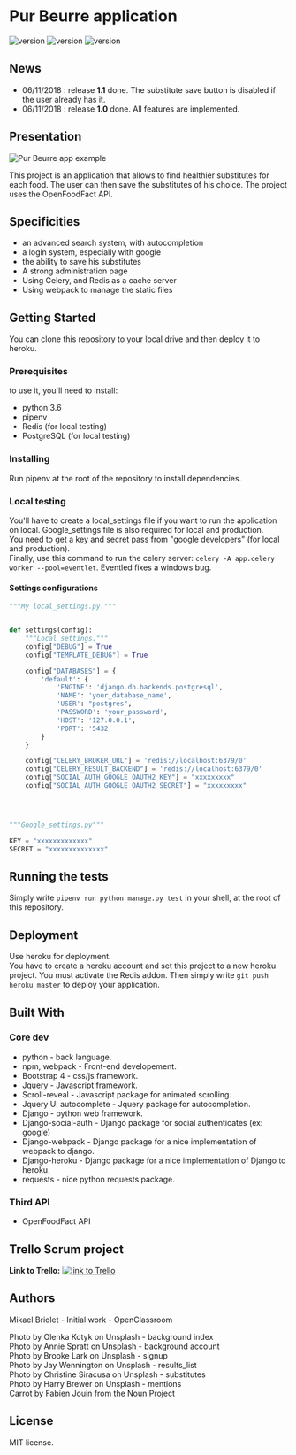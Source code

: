 
# Pur Beurre application

![version](https://img.shields.io/badge/version-1.1-blue.svg?longCache=true&style=flat-square) ![version](https://img.shields.io/badge/python-3.6-ligh.svg?longCache=true&style=flat-square) ![version](https://img.shields.io/badge/project-web_app-orange.svg?longCache=true&style=flat-square)

## News

- 06/11/2018 : release **1.1** done. The substitute save button is disabled if the user already has it.
- 06/11/2018 : release **1.0** done. All features are implemented.  

## Presentation

![Pur Beurre app example](https://i.imgur.com/cnvOiDb.jpg)

This project is an application that allows to find healthier substitutes for each food. The user can then save the substitutes of his choice. The project uses the OpenFoodFact API.

## Specificities

- an advanced search system, with autocompletion
- a login system, especially with google
- the ability to save his substitutes
- A strong administration page
- Using Celery, and Redis as a cache server
- Using webpack to manage the static files

## Getting Started

You can clone this repository to your local drive and then deploy it to heroku.

### Prerequisites

to use it, you'll need to install:

- python 3.6
- pipenv
- Redis (for local testing)
- PostgreSQL (for local testing)

### Installing

Run pipenv at the root of the repository to install dependencies.

### Local testing

You'll have to create a local_settings file if you want to run the application on local. Google_settings file is also required for local and production.  
You need to get a key and secret pass from "google developers" (for local and production).  
Finally, use this command to run the celery server:
```celery -A app.celery worker --pool=eventlet```. Eventled fixes a windows bug.

#### Settings configurations

```python
"""My local_settings.py."""


def settings(config):
    """Local settings."""
    config["DEBUG"] = True
    config["TEMPLATE_DEBUG"] = True

    config["DATABASES"] = {
        'default': {
            'ENGINE': 'django.db.backends.postgresql',
            'NAME': 'your_database_name',
            'USER': "postgres",
            'PASSWORD': 'your_password',
            'HOST': '127.0.0.1',
            'PORT': '5432'
        }
    }

    config["CELERY_BROKER_URL"] = 'redis://localhost:6379/0'
    config["CELERY_RESULT_BACKEND"] = 'redis://localhost:6379/0'
    config["SOCIAL_AUTH_GOOGLE_OAUTH2_KEY"] = "xxxxxxxxx"
    config["SOCIAL_AUTH_GOOGLE_OAUTH2_SECRET"] = "xxxxxxxxx"




"""Google_settings.py"""

KEY = "xxxxxxxxxxxxx"
SECRET = "xxxxxxxxxxxxxx"

```

## Running the tests

Simply write ```pipenv run python manage.py test``` in your shell, at the root of this repository.

## Deployment

Use heroku for deployment.  
You have to create a heroku account and set this project to a new heroku project. You must activate the Redis addon. Then simply write ```git push heroku master``` to deploy your application.  

## Built With

### Core dev

- python - back language.  
- npm, webpack - Front-end developement.  
- Bootstrap 4 - css/js framework.  
- Jquery - Javascript framework.
- Scroll-reveal - Javascript package for animated scrolling.
- Jquery UI autocomplete - Jquery package for autocompletion.  
- Django - python web framework.  
- Django-social-auth - Django package for social authenticates (ex: google)
- Django-webpack - Django package for a nice implementation of webpack to django.
- Django-heroku - Django package for a nice implementation of Django to heroku.
- requests - nice python requests package.

### Third API

- OpenFoodFact API

## Trello Scrum project

**Link to Trello:**
[![link to Trello](https://i.imgur.com/JrioLlb.jpg)](https://trello.com/p8_pure_beurre)

## Authors

Mikael Briolet - Initial work - OpenClassroom

Photo by Olenka Kotyk on Unsplash - background index  
Photo by Annie Spratt on Unsplash - background account  
Photo by Brooke Lark on Unsplash - signup  
Photo by Jay Wennington on Unsplash - results_list  
Photo by Christine Siracusa on Unsplash - substitutes  
Photo by Harry Brewer on Unsplash - mentions  
Carrot by Fabien Jouin from the Noun Project  

## License

MIT license.